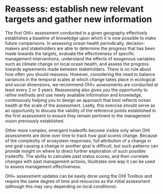# Reassess: establish new relevant targets and gather new information

The first OHI+ assessment conducted in a given geography effectively establishes a baseline of knowledge upon which it is now possible to make future comparisons. In assessing ocean health periodically, decision-makers and stakeholders are able to determine the progress that has been made towards the targets, evaluate the effectiveness of specific management interventions, understand the effects of exogenous variables such as climate change on local ocean health, and assess the progress towards agreements made between stakeholders. There is no rule about how often you should reassess. However, considering the need to balance variances in the temporal scales at which change takes place in ecological and social dimensions, we recommend OHI+ assessments are conducted at least every 2 or 3 years. Reassessing also gives you the opportunity to refine methods and use newly available information and knowledge, continuously helping you to design an approach that best reflects ocean health at the scale of the assessment. Lastly, this exercise should serve as an opportunity to discuss the validity of the reference points established in the first assessment to ensure they remain pertinent to the management vision previously established. 

Other more complex, emergent tradeoffs become visible only when OHI assessments are done over time to track how goal scores change. Because of the complexity of ecosystem responses, full attribution of a change in one goal causing a change in another goal is difficult, but such patterns can provide insight on where to direct further exploration of such possible tradeoffs. The ability to calculate past status scores, and then correlate changes with past management actions, illustrates one way it can be used to assess management effectiveness. 


OHI+ assessment updates can be easily done using the OHI Toolbox and require the same degree of time and resources as the initial assessment (although this may vary depending on local conditions). 
